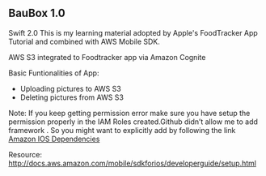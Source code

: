 
BauBox 1.0 
----------
Swift 2.0
This is my learning material adopted by Apple's FoodTracker App Tutorial and combined with AWS Mobile SDK.

AWS S3 integrated to Foodtracker app via Amazon Cognite

Basic Funtionalities of App:
 - Uploading pictures to AWS S3 
 - Deleting pictures from AWS S3



Note:
If you keep getting permission error make sure you have setup the permission properly in the IAM Roles created.Github didn’t allow me to add framework . So you might want to explicitly add by following the link [Amazon IOS Dependencies](https://github.com/aws/aws-sdk-ios)
 
Resource:
http://docs.aws.amazon.com/mobile/sdkforios/developerguide/setup.html
